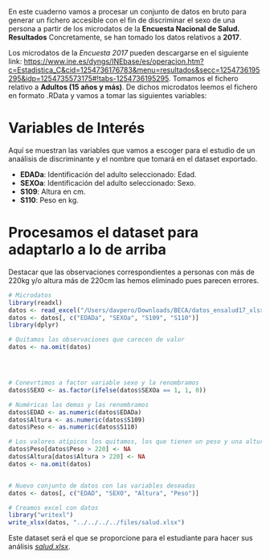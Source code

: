 En este cuaderno vamos a procesar un conjunto de datos en bruto para generar un fichero accesible con el fin de discriminar el sexo de una persona a partir de los microdatos de la **Encuesta Nacional de Salud. Resultados** Concretamente, se han tomado los datos relativos a **2017**.

Los microdatos de la *Encuesta 2017* pueden descargarse en el siguiente link: <https://www.ine.es/dyngs/INEbase/es/operacion.htm?c=Estadistica_C&cid=1254736176783&menu=resultados&secc=1254736195295&idp=1254735573175#!tabs-1254736195295>. Tomamos el fichero relativo a **Adultos (15 años y más)**. De dichos microdatos leemos el fichero en formato .RData y vamos a tomar las siguientes variables:

# Variables de Interés

Aquí se muestran las variables que vamos a escoger para el estudio de un anaálisis de discriminante y el nombre que tomará en el dataset exportado.

-   **EDADa**: Identificación del adulto seleccionado: Edad.
-   **SEXOa**: Identificación del adulto seleccionado: Sexo.
-   **S109**: Altura en cm.
-   **S110**: Peso en kg.

# Procesamos el dataset para adaptarlo a lo de arriba

Destacar que las observaciones correspondientes a personas con más de 220kg y/o altura más de 220cm las hemos eliminado pues parecen errores.

``` r
# Microdatos
library(readxl)
datos <- read_excel("/Users/davpero/Downloads/BECA/datos_ensalud17_xlsx/MICRODAT.CA.xlsx")
datos <- datos[, c("EDADa", "SEXOa", "S109", "S110")]
library(dplyr)

# Quitamos las observaciones que carecen de valor
datos <- na.omit(datos)




# Conevrtimos a factor variable sexo y la renombramos
datos$SEXO <- as.factor(ifelse(datos$SEXOa == 1, 1, 0))

# Numéricas las demas y las renombramos
datos$EDAD <- as.numeric(datos$EDADa)
datos$Altura <- as.numeric(datos$S109)
datos$Peso <- as.numeric(datos$S110)

# Los valores atípicos los quitamos, los que tienen un peso y una altura que no tiene sentido
datos$Peso[datos$Peso > 220] <- NA
datos$Altura[datos$Altura > 220] <- NA
datos <- na.omit(datos)


# Nuevo conjunto de datos con las variables deseadas
datos <- datos[, c("EDAD", "SEXO", "Altura", "Peso")]

# Creamos excel con datos
library("writexl")
write_xlsx(datos, "../../../../files/salud.xlsx")
```

Este dataset será el que se proporcione para el estudiante para hacer sus análisis [*salud.xlsx*](../../../../files/salud.xlsx).
